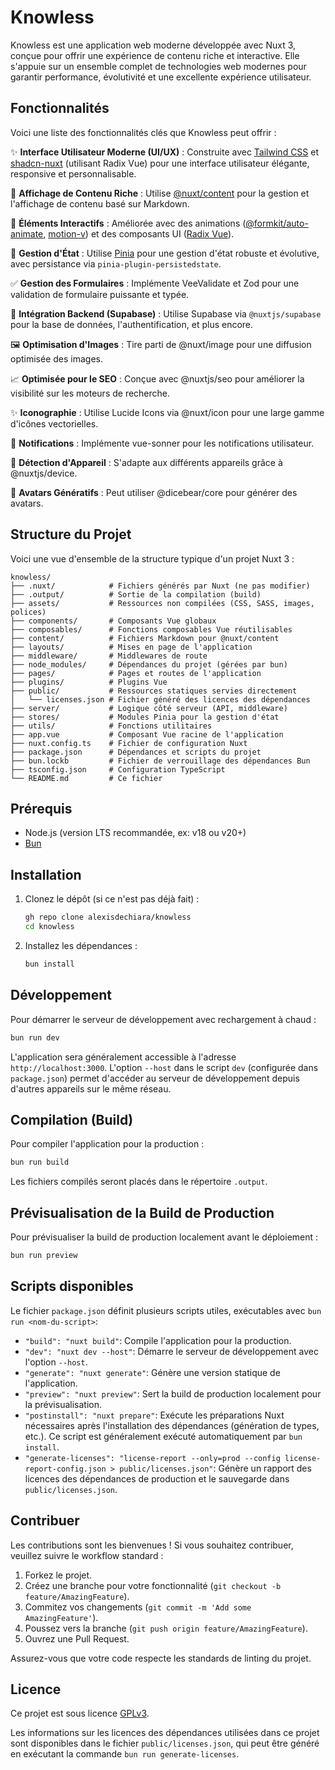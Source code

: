 # Knowless

Knowless est une application web moderne développée avec Nuxt 3, conçue pour offrir une expérience de contenu riche et interactive. Elle s'appuie sur un ensemble complet de technologies web modernes pour garantir performance, évolutivité et une excellente expérience utilisateur.

## Fonctionnalités

Voici une liste des fonctionnalités clés que Knowless peut offrir :


  ✨ **Interface Utilisateur Moderne (UI/UX)** : Construite avec [Tailwind CSS](https://tailwindcss.com/) et [shadcn-nuxt](https://www.shadcn-vue.com/) (utilisant Radix Vue) pour une interface utilisateur élégante, responsive et personnalisable.

  📝 **Affichage de Contenu Riche** : Utilise [@nuxt/content](https://content.nuxt.com/) pour la gestion et l'affichage de contenu basé sur Markdown.

  🚀 **Éléments Interactifs** : Améliorée avec des animations ([@formkit/auto-animate](https://auto-animate.formkit.com/), [motion-v](https://motion.vueuse.org/)) et des composants UI ([Radix Vue](https://www.radix-vue.com/)).

  💾 **Gestion d'État** : Utilise [Pinia](https://pinia.vuejs.org/) pour une gestion d'état robuste et évolutive, avec persistance via `pinia-plugin-persistedstate`.

  ✅ **Gestion des Formulaires** : Implémente VeeValidate et Zod pour une validation de formulaire puissante et typée.

  🔑 **Intégration Backend (Supabase)** : Utilise Supabase via `@nuxtjs/supabase` pour la base de données, l'authentification, et plus encore.

  🖼️ **Optimisation d'Images** : Tire parti de @nuxt/image pour une diffusion optimisée des images.

  📈 **Optimisée pour le SEO** : Conçue avec @nuxtjs/seo pour améliorer la visibilité sur les moteurs de recherche.

  ✨ **Iconographie** : Utilise Lucide Icons via @nuxt/icon pour une large gamme d'icônes vectorielles.

  🔔 **Notifications** : Implémente vue-sonner pour les notifications utilisateur.

  📱 **Détection d'Appareil** : S'adapte aux différents appareils grâce à @nuxtjs/device.

  👤 **Avatars Génératifs** : Peut utiliser @dicebear/core pour générer des avatars.

## Structure du Projet

Voici une vue d'ensemble de la structure typique d'un projet Nuxt 3 :

```plaintext
knowless/
├── .nuxt/            # Fichiers générés par Nuxt (ne pas modifier)
├── .output/          # Sortie de la compilation (build)
├── assets/           # Ressources non compilées (CSS, SASS, images, polices)
├── components/       # Composants Vue globaux
├── composables/      # Fonctions composables Vue réutilisables
├── content/          # Fichiers Markdown pour @nuxt/content
├── layouts/          # Mises en page de l'application
├── middleware/       # Middlewares de route
├── node_modules/     # Dépendances du projet (gérées par bun)
├── pages/            # Pages et routes de l'application
├── plugins/          # Plugins Vue
├── public/           # Ressources statiques servies directement
│   └── licenses.json # Fichier généré des licences des dépendances
├── server/           # Logique côté serveur (API, middleware)
├── stores/           # Modules Pinia pour la gestion d'état
├── utils/            # Fonctions utilitaires
├── app.vue           # Composant Vue racine de l'application
├── nuxt.config.ts    # Fichier de configuration Nuxt
├── package.json      # Dépendances et scripts du projet
├── bun.lockb         # Fichier de verrouillage des dépendances Bun
├── tsconfig.json     # Configuration TypeScript
└── README.md         # Ce fichier
```

## Prérequis

*   Node.js (version LTS recommandée, ex: v18 ou v20+)
*   [Bun](https://bun.sh/)

## Installation

1.  Clonez le dépôt (si ce n'est pas déjà fait) :
    ```bash
    gh repo clone alexisdechiara/knowless
    cd knowless
    ```

2.  Installez les dépendances :
    ```bash
    bun install
    ```

## Développement
Pour démarrer le serveur de développement avec rechargement à chaud :

```bash
bun run dev
```

L'application sera généralement accessible à l'adresse `http://localhost:3000`. L'option `--host` dans le script `dev` (configurée dans `package.json`) permet d'accéder au serveur de développement depuis d'autres appareils sur le même réseau.

## Compilation (Build)

Pour compiler l'application pour la production :

```bash
bun run build
```

Les fichiers compilés seront placés dans le répertoire `.output`.

## Prévisualisation de la Build de Production

Pour prévisualiser la build de production localement avant le déploiement :

```bash
bun run preview
```

## Scripts disponibles

Le fichier `package.json` définit plusieurs scripts utiles, exécutables avec `bun run <nom-du-script>`:

*   `"build": "nuxt build"`: Compile l'application pour la production.
*   `"dev": "nuxt dev --host"`: Démarre le serveur de développement avec l'option `--host`.
*   `"generate": "nuxt generate"`: Génère une version statique de l'application.
*   `"preview": "nuxt preview"`: Sert la build de production localement pour la prévisualisation.
*   `"postinstall": "nuxt prepare"`: Exécute les préparations Nuxt nécessaires après l'installation des dépendances (génération de types, etc.). Ce script est généralement exécuté automatiquement par `bun install`.
*   `"generate-licenses": "license-report --only=prod --config license-report-config.json > public/licenses.json"`: Génère un rapport des licences des dépendances de production et le sauvegarde dans `public/licenses.json`.

## Contribuer

Les contributions sont les bienvenues ! Si vous souhaitez contribuer, veuillez suivre le workflow standard :

1.  Forkez le projet.
2.  Créez une branche pour votre fonctionnalité (`git checkout -b feature/AmazingFeature`).
3.  Commitez vos changements (`git commit -m 'Add some AmazingFeature'`).
4.  Poussez vers la branche (`git push origin feature/AmazingFeature`).
5.  Ouvrez une Pull Request.

Assurez-vous que votre code respecte les standards de linting du projet.

## Licence

Ce projet est sous licence [GPLv3](/LICENSE.txt).

Les informations sur les licences des dépendances utilisées dans ce projet sont disponibles dans le fichier `public/licenses.json`, qui peut être généré en exécutant la commande `bun run generate-licenses`.